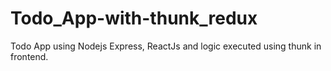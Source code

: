 # Todo_App-with-thunk_redux
Todo App using Nodejs Express, ReactJs and logic executed using thunk in frontend.
